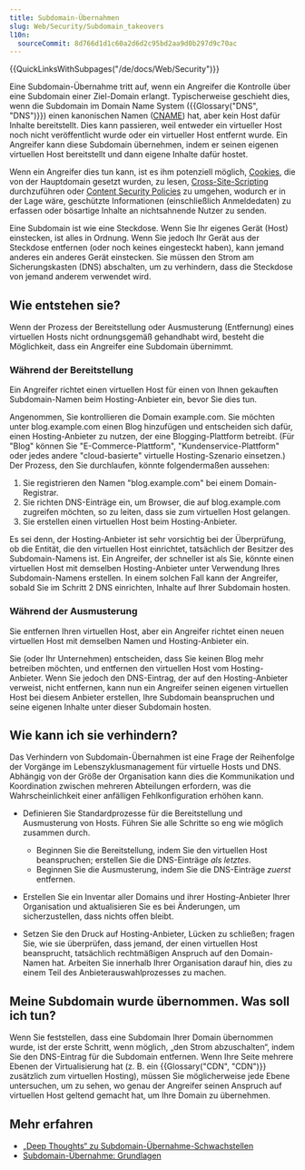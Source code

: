 ```yaml
---
title: Subdomain-Übernahmen
slug: Web/Security/Subdomain_takeovers
l10n:
  sourceCommit: 8d766d1d1c60a2d6d2c95bd2aa9d0b297d9c70ac
---
```


{{QuickLinksWithSubpages("/de/docs/Web/Security")}}

Eine Subdomain-Übernahme tritt auf, wenn ein Angreifer die Kontrolle über eine Subdomain einer Ziel-Domain erlangt. Typischerweise geschieht dies, wenn die Subdomain im Domain Name System ({{Glossary("DNS", "DNS")}}) einen kanonischen Namen ([CNAME](https://en.wikipedia.org/wiki/CNAME_record)) hat, aber kein Host dafür Inhalte bereitstellt. Dies kann passieren, weil entweder ein virtueller Host noch nicht veröffentlicht wurde oder ein virtueller Host entfernt wurde. Ein Angreifer kann diese Subdomain übernehmen, indem er seinen eigenen virtuellen Host bereitstellt und dann eigene Inhalte dafür hostet.

Wenn ein Angreifer dies tun kann, ist es ihm potenziell möglich, [Cookies](/de/docs/Web/HTTP/Cookies), die von der Hauptdomain gesetzt wurden, zu lesen, [Cross-Site-Scripting](/de/docs/Web/Security/Types_of_attacks#cross-site_scripting_xss) durchzuführen oder [Content Security Policies](/de/docs/Web/HTTP/CSP) zu umgehen, wodurch er in der Lage wäre, geschützte Informationen (einschließlich Anmeldedaten) zu erfassen oder bösartige Inhalte an nichtsahnende Nutzer zu senden.

Eine Subdomain ist wie eine Steckdose. Wenn Sie Ihr eigenes Gerät (Host) einstecken, ist alles in Ordnung. Wenn Sie jedoch Ihr Gerät aus der Steckdose entfernen (oder noch keines eingesteckt haben), kann jemand anderes ein anderes Gerät einstecken. Sie müssen den Strom am Sicherungskasten (DNS) abschalten, um zu verhindern, dass die Steckdose von jemand anderem verwendet wird.

## Wie entstehen sie?

Wenn der Prozess der Bereitstellung oder Ausmusterung (Entfernung) eines virtuellen Hosts nicht ordnungsgemäß gehandhabt wird, besteht die Möglichkeit, dass ein Angreifer eine Subdomain übernimmt.

### Während der Bereitstellung

Ein Angreifer richtet einen virtuellen Host für einen von Ihnen gekauften Subdomain-Namen beim Hosting-Anbieter ein, bevor Sie dies tun.

Angenommen, Sie kontrollieren die Domain example.com. Sie möchten unter blog.example.com einen Blog hinzufügen und entscheiden sich dafür, einen Hosting-Anbieter zu nutzen, der eine Blogging-Plattform betreibt. (Für "Blog" können Sie "E-Commerce-Plattform", "Kundenservice-Plattform" oder jedes andere "cloud-basierte" virtuelle Hosting-Szenario einsetzen.) Der Prozess, den Sie durchlaufen, könnte folgendermaßen aussehen:

1. Sie registrieren den Namen "blog.example.com" bei einem Domain-Registrar.
2. Sie richten DNS-Einträge ein, um Browser, die auf blog.example.com zugreifen möchten, so zu leiten, dass sie zum virtuellen Host gelangen.
3. Sie erstellen einen virtuellen Host beim Hosting-Anbieter.

Es sei denn, der Hosting-Anbieter ist sehr vorsichtig bei der Überprüfung, ob die Entität, die den virtuellen Host einrichtet, tatsächlich der Besitzer des Subdomain-Namens ist. Ein Angreifer, der schneller ist als Sie, könnte einen virtuellen Host mit demselben Hosting-Anbieter unter Verwendung Ihres Subdomain-Namens erstellen. In einem solchen Fall kann der Angreifer, sobald Sie im Schritt 2 DNS einrichten, Inhalte auf Ihrer Subdomain hosten.

### Während der Ausmusterung

Sie entfernen Ihren virtuellen Host, aber ein Angreifer richtet einen neuen virtuellen Host mit demselben Namen und Hosting-Anbieter ein.

Sie (oder Ihr Unternehmen) entscheiden, dass Sie keinen Blog mehr betreiben möchten, und entfernen den virtuellen Host vom Hosting-Anbieter. Wenn Sie jedoch den DNS-Eintrag, der auf den Hosting-Anbieter verweist, nicht entfernen, kann nun ein Angreifer seinen eigenen virtuellen Host bei diesem Anbieter erstellen, Ihre Subdomain beanspruchen und seine eigenen Inhalte unter dieser Subdomain hosten.

## Wie kann ich sie verhindern?

Das Verhindern von Subdomain-Übernahmen ist eine Frage der Reihenfolge der Vorgänge im Lebenszyklusmanagement für virtuelle Hosts und DNS. Abhängig von der Größe der Organisation kann dies die Kommunikation und Koordination zwischen mehreren Abteilungen erfordern, was die Wahrscheinlichkeit einer anfälligen Fehlkonfiguration erhöhen kann.

- Definieren Sie Standardprozesse für die Bereitstellung und Ausmusterung von Hosts. Führen Sie alle Schritte so eng wie möglich zusammen durch.

  - Beginnen Sie die Bereitstellung, indem Sie den virtuellen Host beanspruchen; erstellen Sie die DNS-Einträge _als letztes_.
  - Beginnen Sie die Ausmusterung, indem Sie die DNS-Einträge _zuerst_ entfernen.

- Erstellen Sie ein Inventar aller Domains und ihrer Hosting-Anbieter Ihrer Organisation und aktualisieren Sie es bei Änderungen, um sicherzustellen, dass nichts offen bleibt.
- Setzen Sie den Druck auf Hosting-Anbieter, Lücken zu schließen; fragen Sie, wie sie überprüfen, dass jemand, der einen virtuellen Host beansprucht, tatsächlich rechtmäßigen Anspruch auf den Domain-Namen hat. Arbeiten Sie innerhalb Ihrer Organisation darauf hin, dies zu einem Teil des Anbieterauswahlprozesses zu machen.

## Meine Subdomain wurde übernommen. Was soll ich tun?

Wenn Sie feststellen, dass eine Subdomain Ihrer Domain übernommen wurde, ist der erste Schritt, wenn möglich, „den Strom abzuschalten“, indem Sie den DNS-Eintrag für die Subdomain entfernen. Wenn Ihre Seite mehrere Ebenen der Virtualisierung hat (z. B. ein {{Glossary("CDN", "CDN")}} zusätzlich zum virtuellen Hosting), müssen Sie möglicherweise jede Ebene untersuchen, um zu sehen, wo genau der Angreifer seinen Anspruch auf virtuellen Host geltend gemacht hat, um Ihre Domain zu übernehmen.

## Mehr erfahren

- [„Deep Thoughts“ zu Subdomain-Übernahme-Schwachstellen](https://claudijd.github.io/2017/02/03/deep-thoughts-on-subdomain-takeovers/)
- [Subdomain-Übernahme: Grundlagen](https://0xpatrik.com/subdomain-takeover-basics/)

